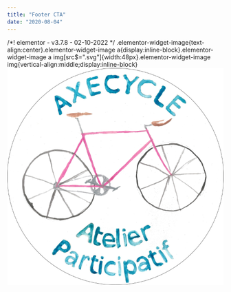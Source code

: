 ```yaml
---
title: "Footer CTA"
date: "2020-08-04"
---
```


/\*! elementor - v3.7.8 - 02-10-2022 \*/ .elementor-widget-image{text-align:center}.elementor-widget-image a{display:inline-block}.elementor-widget-image a img\[src$=".svg"\]{width:48px}.elementor-widget-image img{vertical-align:middle;display:inline-block} ![](images/cropped-axecycle.png)
